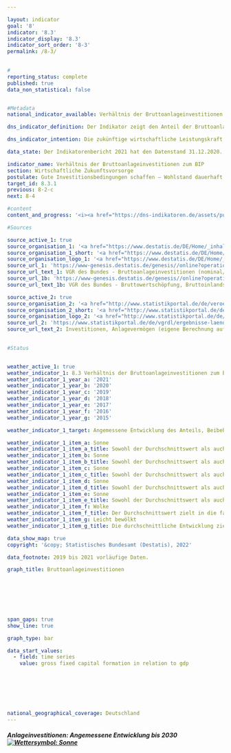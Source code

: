 ```yaml
---

layout: indicator    
goal: '8'    
indicator: '8.3'    
indicator_display: '8.3'    
indicator_sort_order: '8-3'    
permalink: /8-3/    
    

#
reporting_status: complete    
published: true    
data_non_statistical: false    


#Metadata    
national_indicator_available: Verhältnis der Bruttoanlageinvestitionen zum BIP    

dns_indicator_definition: Der Indikator zeigt den Anteil der Bruttoanlageinvestitionen am nominalen Bruttoinlandsprodukt (das heißt in jeweiligen Preisen). Dieser Anteil wird auch als Investitionsquote bezeichnet.    

dns_indicator_intention: Die zukünftige wirtschaftliche Leistungskraft und die Wettbewerbsfähigkeit einer Volkswirtschaft hängen entscheidend von den Investitionen der Unternehmen und des Staates ab. Daher ist das Ziel der Bundesregierung eine angemessene Entwicklung des Anteils der Bruttoanlageinvestitionen am Bruttoinlandsprodukt (BIP).<br>    

data_state: Der Indikatorenbericht 2021 hat den Datenstand 31.12.2020. Die Daten auf der DNS-Online Plattform werden regelmäßig aktualisiert, sodass online aktuellere Daten verfügbar sein können als im Indikatorenbericht 2021 veröffentlicht.    

indicator_name: Verhältnis der Bruttoanlageinvestitionen zum BIP    
section: Wirtschaftliche Zukunftsvorsorge    
postulate: Gute Investitionsbedingungen schaffen – Wohlstand dauerhaft erhalten    
target_id: 8.3.1    
previous: 8-2-c    
next: 8-4    

#content     
content_and_progress: '<i><a href="https://dns-indikatoren.de/assets/publications/reports/de/2021.pdf">Text aus dem Indikatorenbericht 2021 </a></i><br>Der Wert der Bruttoanlageinvestitionen wird vom Statistischen Bundesamt ermittelt. Die Bruttoanlageinvestitionen umfassen den Zugang (also den Erwerb abzüglich der Veräußerungen ohne Berücksichtigung von Abschreibungen) von Anlagegütern durch gebietsansässige Wirtschaftseinheiten. Anlagegüter sind produzierte Vermögensgüter, die im Produktionsprozess wiederholt oder kontinuierlich länger als ein Jahr eingesetzt werden sollen. Hierzu zählen Bauten, Ausrüstungen (Maschinen, Fahrzeuge, Geräte), militärische Waffensysteme und sonstige Anlagen (geistiges Eigentum wie Investitionen in Forschung und Entwicklung, Software und Datenbanken, Urheberrechte und Suchbohrungen sowie Nutztiere und Nutzpflanzungen). Eingeschlossen sind auch wesentliche Verbesserungen an vorhandenem Anlagevermögen. Die Bruttoanlageinvestitionen werden im Rahmen der Volkswirtschaftlichen Gesamtrechnungen (VGR) ermittelt, deren Erstellung harmonisierten europäischen Regeln folgt und auf allen verfügbaren, relevanten Datenquellen basiert. Im Rahmen der Generalrevision 2019 wurden die gesamten Berechnungen der VGR grundlegend überprüft und überarbeitet sowie auf das Referenzjahr 2015 umgestellt. Im Ergebnis ist das nominale BIP nach der Generalrevision 2019 im Durchschnitt etwas niedriger. Das konjunkturelle Gesamtbild ist aber weitgehend unverändert geblieben.<br>Im Jahr 2019 lag der Anteil der Bruttoanlageinvestitionen am BIP bei 21,7&nbsp;% und damit um 3,2 Prozentpunkte unterhalb des Ausgangswertes von 1991 für das gesamte Bundesgebiet sowie 1,4 Prozentpunkte niedriger als im Jahr 2000. Der Indikator hat sich kurz- und mittelfristig betrachtet in die richtige Richtung entwickelt; seit dem Jahr 2015 (20,0&nbsp;%) ist ein leichter Anstieg zu verzeichnen (2019: 21,7&nbsp;%). Preisbereinigt läge der Anteil 2019 bei 21,2&nbsp;%. Die Investitionsquote in Deutschland lag im Schnitt der Jahre 2009-2018 mit 20,1&nbsp;% unter der Investitionsquote für den gesamten OECD-Raum (21,0&nbsp;%). Der Abstand ist dabei geringer als noch im Zeitraum zwischen 1999 und 2008 (–2,1 Prozentpunkte).<br>Der Blick auf die Zeitreihe offenbart eine wellenförmige Entwicklung der Investitionsquote mit Rückgängen zu Beginn des Jahrtausends und, nach einer leichten Erholung, nochmals im Jahr 2009 infolge der Finanzmarkt- und Wirtschaftskrise 2008/2009. Bis 2011 erholte sich die Investitionstätigkeit und die Bruttoanlageinvestitionen übertrafen wieder das Niveau des Vorkrisenjahres. In den Jahren 2014 bis 2019 stiegen die Bruttoanlageinvestitionen kräftig um insgesamt 27,5&nbsp;% und erreichten ein Niveau von 774 Milliarden Euro. Da der Anstieg des nominalen BIP im selben Zeitraum etwas geringer ausfiel (17,8&nbsp;%), erhöhte sich die Investitionsquote leicht von 20,0&nbsp;% auf 21,7&nbsp;%.<br>Bei den Bauinvestitionen weist der Bereich der Wohnbauten seit dem Jahr 2010 ein kräftiges nominales Wachstum auf (+69,4&nbsp;%), während die Investitionen im Bereich der Nichtwohnbauten (sowohl im Hoch- als auch im Tiefbau) im selben Zeitraum weniger stark anstiegen (+41,2&nbsp;%) und in den Jahren 2012 und 2015 sogar leicht rückläufig waren. Die Ausrüstungsinvestitionen in jeweiligen Preisen erhöhten sich zuletzt um 4,9&nbsp;% (2018) und 1,9&nbsp;% (2019) zum Vorjahr. Die stärksten Zuwächse verzeichneten seit 1991 die Investitionen in Forschung und Entwicklung sowie in Software und Datenbanken. Zwischen 1991 und 2019 hat sich ihr Volumen mehr als verdreifacht.<br>Die Investitionstätigkeit hat sich im Zeitraum von 1991 bis 2018 stark vom Produzierenden Gewerbe hin zu den Dienstleistungsbereichen verlagert. Während 1991 noch 30,4&nbsp;% der neuen Anlageinvestitionen von Unternehmen des Produzierenden Gewerbes getätigt wurden, waren es 2019 nur noch 23,5&nbsp;%. Im Jahr 2019 entfielen auf die Dienstleistungsbereiche hingegen 75,2&nbsp;% der Anlageinvestitionen; 1991 waren es noch 67,9&nbsp;%. Der größte investierende Bereich war das Grundstücks- und Wohnungswesen. Auf diesen entfielen im Jahr 2019 allein 31,6&nbsp;% der gesamten neuen Anlagen. Dem Staatssektor, dessen Investitionstätigkeiten sich au'    

#Sources    

source_active_1: true
source_organisation_1: '<a href="https://www.destatis.de/DE/Home/_inhalt.html">Statistisches Bundesamt</a>'
source_organisation_1_short: '<a href="https://www.destatis.de/DE/Home/_inhalt.html">Statistisches Bundesamt (Destatis)</a>'
source_organisation_logo_1: '<a href="https://www.destatis.de/DE/Home/_inhalt.html"><img src="https://dnsUpgradeEnvironment.github.io/dns-indicators/public/OrgImgDe/destatis.png" alt="Statistisches Bundesamt" title=" Klicken Sie hier um zur Homepage der Organisation Statistisches Bundesamt zu gelangen." style="height:60px; width:148px; border: transparent"/></a>'
source_url_1: 'https://www-genesis.destatis.de/genesis//online?operation=table&code=81000-0023'
source_url_text_1: VGR des Bundes - Bruttoanlageinvestitionen (nominal/preisbereinigt)
source_url_1b: 'https://www-genesis.destatis.de/genesis//online?operation=table&code=81000-0001'
source_url_text_1b: VGR des Bundes - Bruttowertschöpfung, Bruttoinlandsprodukt<br><br>(nominal/preisbereinigt)

source_active_2: true
source_organisation_2: '<a href="http://www.statistikportal.de/de/veroeffentlichungen/volkswirtschaftliche-gesamtrechnungen-der-laender">Statistische Ämter des Bundes und der Länder</a>'
source_organisation_2_short: '<a href="http://www.statistikportal.de/de/veroeffentlichungen/volkswirtschaftliche-gesamtrechnungen-der-laender">Statistische Ämter des Bundes und der Länder</a>'
source_organisation_logo_2: '<a href="http://www.statistikportal.de/de/veroeffentlichungen/volkswirtschaftliche-gesamtrechnungen-der-laender"><img src="https://dnsUpgradeEnvironment.github.io/dns-indicators/public/OrgImgDe/vwgdl.png" alt="Statistische Ämter des Bundes und der Länder" title=" Klicken Sie hier um zur Homepage der Organisation Statistische Ämter des Bundes und der Länder zu gelangen." style="height:60px; width:148px; border: transparent"/></a>'
source_url_2: 'https://www.statistikportal.de/de/vgrdl/ergebnisse-laenderebene/investitionen-anlagevermoegen'
source_url_text_2: Investitionen, Anlagevermögen (eigene Berechnung auf Basis der Volkswirtschaftlichen Gesamtrechnungen der Länder)
    

#Status    


weather_active_1: true
weather_indicator_1: 8.3 Verhältnis der Bruttoanlageinvestitionen zum BIP
weather_indicator_1_year_a: '2021'
weather_indicator_1_year_b: '2020'
weather_indicator_1_year_c: '2019'
weather_indicator_1_year_d: '2018'
weather_indicator_1_year_e: '2017'
weather_indicator_1_year_f: '2016'
weather_indicator_1_year_g: '2015'

weather_indicator_1_target: Angemessene Entwicklung des Anteils, Beibehaltung bis 2030

weather_indicator_1_item_a: Sonne
weather_indicator_1_item_a_title: Sowohl der Durchschnittswert als auch die letzte jährliche Veränderung deuten in die richtige Richtung.
weather_indicator_1_item_b: Sonne
weather_indicator_1_item_b_title: Sowohl der Durchschnittswert als auch die letzte jährliche Veränderung deuten in die richtige Richtung.
weather_indicator_1_item_c: Sonne
weather_indicator_1_item_c_title: Sowohl der Durchschnittswert als auch die letzte jährliche Veränderung deuten in die richtige Richtung.
weather_indicator_1_item_d: Sonne
weather_indicator_1_item_d_title: Sowohl der Durchschnittswert als auch die letzte jährliche Veränderung deuten in die richtige Richtung.
weather_indicator_1_item_e: Sonne
weather_indicator_1_item_e_title: Sowohl der Durchschnittswert als auch die letzte jährliche Veränderung deuten in die richtige Richtung.
weather_indicator_1_item_f: Wolke
weather_indicator_1_item_f_title: Der Durchschnittswert zielt in die falsche Richtung oder zeigt eine Stagnation an, im letzten Jahr zeigte sich jedoch eine Wende in die gewünschte Richtung.
weather_indicator_1_item_g: Leicht bewölkt
weather_indicator_1_item_g_title: Die durchschnittliche Entwicklung zielt in die richtige Richtung, im letzten Jahr ergab sich jedoch eine Entwicklung in die falsche Richtung oder gar keine Veränderung.    

data_show_map: true    
copyright: '&copy; Statistisches Bundesamt (Destatis), 2022'    

data_footnote: 2019 bis 2021 vorläufige Daten.    

graph_title: Bruttoanlageinvestitionen    

    

    

    

span_gaps: true    
show_line: true    

graph_type: bar    

data_start_values: 
  - field: time series
    value: gross fixed capital formation in relation to gdp    

    

    

        

national_geographical_coverage: Deutschland    
---
```



<div>
  <div class="my-header">
    <h5>Anlageinvestitionen: Angemessene Entwicklung bis 2030
      <a href="https://dnsUpgradeEnvironment.github.io/dns-indicators/status"><img src="https://g205sdgs.github.io/sdg-indicators/public/Wettersymbole/Sonne.png" title="Sowohl der Durchschnittswert als auch die letzte jährliche Veränderung deuten in die richtige Richtung." alt="Wettersymbol: Sonne"/>
      </a>
    </h5>
  </div>
  <div class="my-header-note">
  </div>
</div>